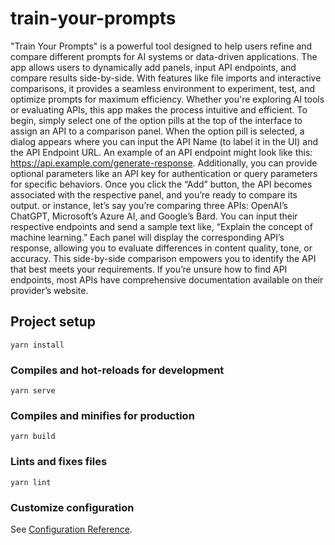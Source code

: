 # train-your-prompts
"Train Your Prompts" is a powerful tool designed to help users refine and compare different prompts for AI systems or data-driven applications. The app allows users to dynamically add panels, input API endpoints, and compare results side-by-side. With features like file imports and interactive comparisons, it provides a seamless environment to experiment, test, and optimize prompts for maximum efficiency. Whether you're exploring AI tools or evaluating APIs, this app makes the process intuitive and efficient. To begin, simply select one of the option pills at the top of the interface to assign an API to a comparison panel. When the option pill is selected, a dialog appears where you can input the API Name (to label it in the UI) and the API Endpoint URL. An example of an API endpoint might look like this: https://api.example.com/generate-response. Additionally, you can provide optional parameters like an API key for authentication or query parameters for specific behaviors. Once you click the “Add” button, the API becomes associated with the respective panel, and you’re ready to compare its output. or instance, let’s say you’re comparing three APIs: OpenAI’s ChatGPT, Microsoft’s Azure AI, and Google’s Bard. You can input their respective endpoints and send a sample text like, “Explain the concept of machine learning.” Each panel will display the corresponding API’s response, allowing you to evaluate differences in content quality, tone, or accuracy. This side-by-side comparison empowers you to identify the API that best meets your requirements. If you’re unsure how to find API endpoints, most APIs have comprehensive documentation available on their provider’s website.

## Project setup
```
yarn install
```

### Compiles and hot-reloads for development
```
yarn serve
```

### Compiles and minifies for production
```
yarn build
```

### Lints and fixes files
```
yarn lint
```

### Customize configuration
See [Configuration Reference](https://cli.vuejs.org/config/).
